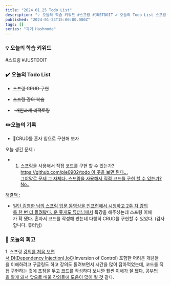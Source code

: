 ```yaml
---
title: "2024.01.25 Todo List"
description: "💡 오늘의 학습 키워드 #스프링 #JUSTDOIT ✔️ 오늘의 Todo List 스프링 CRUD 구현 스프링 강의 복습 개인과제 리팩토링 ✏️오늘의 기록 CRUD를 혼자 힘으로 구현해 보자 오늘 생긴 문제 : 스프링을 사용해서 직접 코드를 구현 할 수 있는가? https://github.com/pie0902/todo 이 곳을 보면 된다... 그야말로 문제 그 자체다. 스프링을 사용해서 직접 코드를 구현 할 수 있는가..."
published: "2024-01-24T15:00:00.000Z"
tags: []
series: "과거 Hashnode"
---
```


### 💡 오늘의 학습 키워드

#스프링 #JUSTDOIT

### ✔️ 오늘의 Todo List

* <s>스프링 CRUD 구현</s>
    
* <s>스프링 강의 복습</s>
    
*  <s>&nbsp;개인과제 리팩토링</s>
    

### ✏️오늘의 기록

* CRUD를 혼자 힘으로 구현해 보자
    

오늘 생긴 문제 :

* 1. 스프링을 사용해서 직접 코드를 구현 할 수 있는가[?  
        https://github.com/pie0902/todo 이 곳을 보면 된다...  
        그야말로 문제 그 자체다. 스프링을 사용해서 직접 코드를 구현 할 수 있는가? No..](https://github.com/pie0902/todo)
        

[해결책 :](https://github.com/pie0902/todo)

* [일단 김영한 님의 스프링 입문 동영상을 인프런에서 시청하고 2주 차 강의를 한 번 더 돌려봤다. 운 좋게도 튜터님께서](https://github.com/pie0902/todo) 특강을 해주셨는데 스프링 이해가 확 됐다. 혼자서 코드를 작성해 봤는데 다행히 CRUD를 구현할 수 있었다. (감사합니다. 튜터님)
    

### 🤔 오늘의 회고

1\. 스프링 [강의를 처음 보면서 DI(Dependency Injection),IoC](https://github.com/pie0902/todo)(Inversion of Control) 포함한 어려운 개념들을 이해하려고 구글링도 하고 강의도 돌려보면서 시간을 많이 잡아먹었는데, 코드를 직접 구현하는 것에 초점을 두고 코드를 작성하다 보니깐 훨씬 [이해가 잘 됐다. 공부법을 알게 돼서 앞으로 배울 강의들에 도움이 많이 될 것](https://github.com/pie0902/todo) 같다.